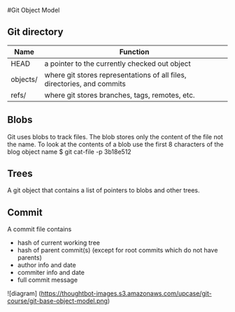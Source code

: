 #Git Object Model

## Git directory

Name | Function
--- | ---
HEAD | a pointer to the currently checked out object
objects/ | where git stores representations of all files, directories, and commits
refs/ | where git stores branches, tags, remotes, etc.

## Blobs
Git uses blobs to track files. The blob stores only the content
of the file not the name.
To look at the contents of a blob use the first 8 characters of the 
blog object name
  $ git cat-file -p 3b18e512


## Trees
A git object that contains a list of pointers to blobs and other trees.


## Commit
A commit file contains
* hash of current working tree
* hash of parent commit(s) (except for root commits which do not have parents)
* author info and date
* commiter info and date
* full commit message

![diagram]
(https://thoughtbot-images.s3.amazonaws.com/upcase/git-course/git-base-object-model.png)
